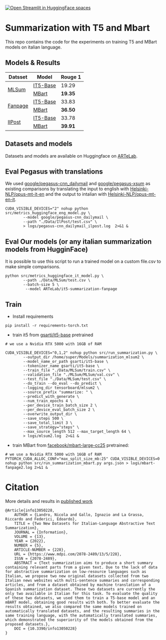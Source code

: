 [![Open Streamlit in HuggingFace spaces](https://img.shields.io/badge/Streamlit-Open%20in%20Spaces-blueviolet)](https://huggingface.co/spaces/ARTeLab/ARTeLab-SummIT)

# Summarization with T5 and Mbart

This repo contains the code for the experiments on training T5 and MBart models on italian language.

## Models & Results

<table>
    <thead>
        <tr>
            <th>Datsset</th>
            <th>Model</th>
            <th>Rouge 1</th>
        </tr>
    </thead>
    <tbody>
        <tr>
            <td rowspan=3><a href="https://huggingface.co/datasets/ARTeLab/mlsum-it">MLSum</a></td>
            <td rowspan=2><a href="https://huggingface.co/ARTeLab/it5-summarization-mlsum">IT5-Base</a></td>
        </tr>
        <tr>
            <td >19.29</td>
        </tr>
        <tr>
            <td><a href="https://huggingface.co/ARTeLab/mbart-summarization-mlsum">MBart</a></td>
            <td><b> 19.35</b></td>
        </tr>
        <tr>
            <td rowspan=3><a href="https://huggingface.co/datasets/ARTeLab/fanpage">Fanpage</a></td>
            <td rowspan=2><a href="https://huggingface.co/ARTeLab/it5-summarization-fanpage">IT5-Base</a></td>
        </tr>
        <tr>
            <td >33.83</td>
        </tr>
        <tr>
            <td><a href="https://huggingface.co/ARTeLab/mbart-summarization-fanpage">MBart</a></td>
            <td> <b>36.50</b></td>
        </tr>
        <tr>
             <td rowspan=3><a href="https://huggingface.co/datasets/ARTeLab/ilpost">IlPost</a></td>
            <td rowspan=2><a href="https://huggingface.co/ARTeLab/it5-summarization-ilpost">IT5-Base</a></td>
        </tr>
        <tr>
            <td >33.78</td>
        </tr>
        <tr>
            <td><a href="https://huggingface.co/ARTeLab/mbart-summarization-ilpost">MBart</a></td>
            <td> <b>39.91</b></td>
        </tr>
    </tbody>
</table>



## Datasets and models

Datasets and models are available on Huggingface on [ARTeLab](https://huggingface.co/ARTeLab).

## Eval Pegasus with translations
We used [google/pegasus-cnn_dailymail](https://huggingface.co/google/pegasus-cnn_dailymail) and [google/pegasus-xsum](https://huggingface.co/google/pegasus-xsum) as existing comparisons by translating the input to english with [Helsinki-NLP/opus-mt-it-en](https://huggingface.co/Helsinki-NLP/opus-mt-it-en) and the output to intalian with [Helsinki-NLP/opus-mt-en-it](https://huggingface.co/Helsinki-NLP/opus-mt-en-it).

```
CUDA_VISIBLE_DEVICES="2" nohup python src/metrics_huggingface_eng_model.py \
        --model google/pegasus-cnn_dailymail \
        --path "./Data/IlPost/test.csv" \
        > logs/pegasus-cnn_dailymail_ilpost.log  2>&1 &
```

## Eval Our models (or any italian summarization models from HugginFace)
It is possible to use this script to run a trained model on a custom file.csv to make simple comparisons.
```
python src/metrics_huggingface_it_model.py \
        --path ./Data/MLSum/test.csv \
        --batch-size 5 \
         --model ARTeLab/it5-summarization-fanpage
```

## Train
* Install requirements
```
pip install -r requirements-torch.txt
```
* train it5 from [gsarti/it5-base](https://huggingface.co/gsarti/it5-base) pretrained

```
# we use a Nvidia RTX 5000 with 16GB of RAM

CUDA_VISIBLE_DEVICES="0,1,2" nohup python src/run_summarization.py \     
        --output_dir /home/super/Models/summarization_mlsum2 \
        --model_name_or_path gsarti/it5-base \
        --tokenizer_name gsarti/it5-base \
        --train_file "./Data/MLSum/train.csv" \
        --validation_file "./MLSum/MLSum/val.csv" \
        --test_file "./Data/MLSum/test.csv" \
        --do_train --do_eval --do_predict \
        --logging_dir tensorboard/mlsum2 \
        --source_prefix "summarize: " \
        --predict_with_generate \
        --num_train_epochs 4 \
        --per_device_train_batch_size 2 \ 
        --per_device_eval_batch_size 2 \ 
        --overwrite_output_dir \
        --save_steps 500 \
        --save_total_limit 3 \
        --save_strategy="steps" \
        --max_source_length 512 --max_target_length 64 \
        > logs/mlsum2.log  2>&1 &
```

* train MBart from [facebook/mbart-large-cc25](https://huggingface.co/facebook/mbart-large-cc25) pretrained:

```
# we use a Nvidia RTX 5000 with 16GB of RAM
PYTORCH_CUDA_ALLOC_CONF="max_split_size_mb:25" CUDA_VISIBLE_DEVICES=0 nohup python src/run_summarization_mbart.py args.json > logs/mbart-fanpage2.log 2>&1 &
```

# Citation

More details and results in [published work](https://www.mdpi.com/2078-2489/13/5/228)

```
@Article{info13050228,
    AUTHOR = {Landro, Nicola and Gallo, Ignazio and La Grassa, Riccardo and Federici, Edoardo},
    TITLE = {Two New Datasets for Italian-Language Abstractive Text Summarization},
    JOURNAL = {Information},
    VOLUME = {13},
    YEAR = {2022},
    NUMBER = {5},
    ARTICLE-NUMBER = {228},
    URL = {https://www.mdpi.com/2078-2489/13/5/228},
    ISSN = {2078-2489},
    ABSTRACT = {Text summarization aims to produce a short summary containing relevant parts from a given text. Due to the lack of data for abstractive summarization on low-resource languages such as Italian, we propose two new original datasets collected from two Italian news websites with multi-sentence summaries and corresponding articles, and from a dataset obtained by machine translation of a Spanish summarization dataset. These two datasets are currently the only two available in Italian for this task. To evaluate the quality of these two datasets, we used them to train a T5-base model and an mBART model, obtaining good results with both. To better evaluate the results obtained, we also compared the same models trained on automatically translated datasets, and the resulting summaries in the same training language, with the automatically translated summaries, which demonstrated the superiority of the models obtained from the proposed datasets.},
    DOI = {10.3390/info13050228}
}
```

